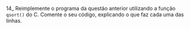 14_ Reimplemente o programa da questão anterior 
utilizando a função `qsort()` do C. 
Comente o seu código, explicando 
o que faz cada uma das linhas.
